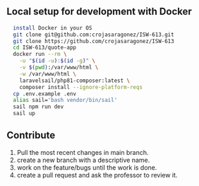 ## Local setup for development with Docker

```bash 
  install Docker in your OS
  git clone git@github.com:crojasaragonez/ISW-613.git
  git clone https://github.com/crojasaragonez/ISW-613
  cd ISW-613/quote-app
  docker run --rm \
    -u "$(id -u):$(id -g)" \
    -v $(pwd):/var/www/html \
    -w /var/www/html \
    laravelsail/php81-composer:latest \
    composer install --ignore-platform-reqs
  cp .env.example .env
  alias sail='bash vendor/bin/sail'
  sail npm run dev
  sail up
```

## Contribute


1. Pull the most recent changes in main branch.
1. create a new branch with a descriptive name.
1. work on the feature/bugs until the work is done.
1. create a pull request and ask the professor to review it.
